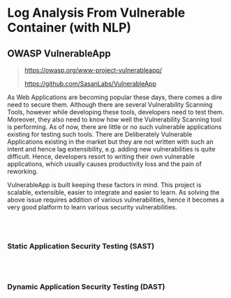 # Log Analysis From Vulnerable Container (with NLP)

## OWASP VulnerableApp

> https://owasp.org/www-project-vulnerableapp/
> 
> https://github.com/SasanLabs/VulnerableApp

As Web Applications are becoming popular these days, there comes a dire need to secure them. Although there are several Vulnerability Scanning Tools, however while developing these tools, developers need to test them. Moreover, they also need to know how well the Vulnerability Scanning tool is performing. As of now, there are little or no such vulnerable applications existing for testing such tools. There are Deliberately Vulnerable Applications existing in the market but they are not written with such an intent and hence lag extensibility, e.g. adding new vulnerabilities is quite difficult. Hence, developers resort to writing their own vulnerable applications, which usually causes productivity loss and the pain of reworking.

VulnerableApp is built keeping these factors in mind. This project is scalable, extensible, easier to integrate and easier to learn. As solving the above issue requires addition of various vulnerabilities, hence it becomes a very good platform to learn various security vulnerabilities.

<br/>
<br/>

### Static Application Security Testing (SAST)

<br/>
<br/>

### Dynamic Application Security Testing (DAST)

<br/>
<br/>